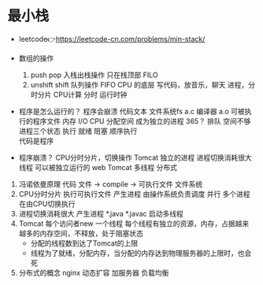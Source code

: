 # 最小栈
- leetcode👉https://leetcode-cn.com/problems/min-stack/

- 数组的操作
  1. push pop 入栈出栈操作
  只在栈顶部 FILO
  2. unshift shift 队列操作
  FIFO
  CPU 的底层
  写代码，放音乐，聊天
  进程，分时分片
  CPU计算 分时 运行时钟 

- 程序是怎么运行的？ 程序会崩溃
  代码文本 文件系统fs
  a.c 编译器 a.o 可被执行的程序文件
  内存 I/O 
  CPU 分配空间 成为独立的进程
  365？
  排队 空间不够
  进程三个状态
  执行 就绪 阻塞
  顺序执行  
  代码是程序 

- 程序崩溃？
  CPU分时分片，切换操作
  Tomcat 独立的进程 
  进程切换消耗很大
  线程 可以被独立运行的 
  web 
  Tomcat 多线程
  分布式

1. 冯诺依曼原理
   代码 文件 -> compile -> 可执行文件 文件系统
2. CPU分时分片
   执行可执行文件
   产生进程 由操作系统负责调度 
   并行 多个进程在由CPU切换执行 
3. 进程切换消耗很大
   产生进程
   *.java *.javac 
   启动多线程 
4. Tomcat
   每个访问者new 一个线程
   每个线程有独立的资源，内存，占据越来越多的内存空间，不释放，处于阻塞状态
   - 分配的线程数到达了Tomcat的上限
   - 线程为了就绪，分配内存，当分配的内存达到物理服务器的上限时，也会死
5. 分布式的概念
   nginx 动态扩容
   加服务器 负载均衡